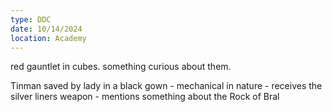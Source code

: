 ```yaml
---
type: DDC
date: 10/14/2024
location: Academy
---
```


red gauntlet in cubes. something curious about them.

Tinman saved by lady in a black gown
	- mechanical in nature
	- receives the silver liners weapon
	- mentions something about the Rock of Bral